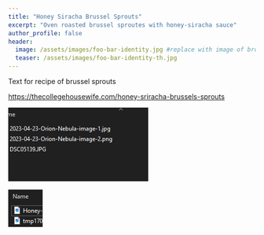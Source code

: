 ```yaml
---
title: "Honey Siracha Brussel Sprouts"
excerpt: "Oven roasted brussel sproutes with honey-siracha sauce"
author_profile: false
header:
  image: /assets/images/foo-bar-identity.jpg #replace with image of brownies
  teaser: /assets/images/foo-bar-identity-th.jpg
---
```


Text for recipe of brussel sprouts

https://thecollegehousewife.com/honey-sriracha-brussels-sprouts

![png](/assets/Honey-Siracha-Brussel-Sprouts/Honey-Siracha-Brussel-Sprouts-image-1.png)

![Honey-Siracha-Brussel-Sprouts-image-2.png](assets/Honey-Siracha-Brussel-Sprouts/Honey-Siracha-Brussel-Sprouts-image-2.png)